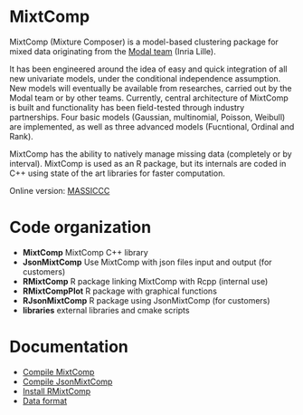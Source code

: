 # MixtComp
MixtComp (Mixture Composer) is a model-based clustering package for mixed data originating from the [Modal team](https://modal.lille.inria.fr/wikimodal/doku.php) (Inria Lille). 

It has been engineered around the idea of easy and quick integration of all new univariate models, under the conditional independence assumption. New models will eventually be available from researches, carried out by the Modal team or by other teams. Currently, central architecture of MixtComp is built and functionality has been field-tested through industry partnerships. Four basic models (Gaussian, multinomial, Poisson, Weibull) are implemented, as well as three advanced models (Fucntional, Ordinal and Rank). 

MixtComp has the ability to natively manage missing data (completely or by interval). MixtComp is used as an R package, but its internals are coded in C++ using state of the art libraries for faster computation. 

Online version: [MASSICCC](https://massiccc.lille.inria.fr/)

# Code organization

* **MixtComp** MixtComp C++ library
* **JsonMixtComp** Use MixtComp with json files input and output (for customers)
* **RMixtComp** R package linking MixtComp with Rcpp (internal use)
* **RMixtCompPlot** R package with graphical functions
* **RJsonMixtComp** R package using JsonMixtComp (for customers)
* **libraries** external libraries and cmake scripts

# Documentation

* [Compile MixtComp](./MixtComp/README.md)
* [Compile JsonMixtComp](./JsonMixtcomp/README.md)
* [Install RMixtComp](./RMixtComp/README.md)
* [Data format](./MixtComp/docs/dataFormat.md)
